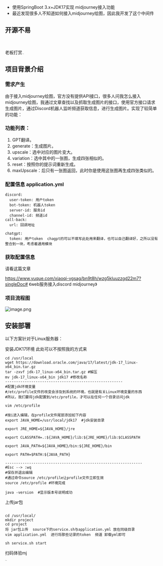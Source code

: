 - 使用SpringBoot 3.x+JDK17实现 midjourney接入功能
- 最近发现很多人不知道如何接入midjourney绘图，因此我开发了这个中间件

## 开源不易



​                

老板打赏<img src="https://gitee.com/qi_jianchun/midjourney-bot-api/raw/master/source/%E8%B5%9E%E8%B5%8F%E7%A0%81.jpg" alt="赞赏码" style="zoom:10%;" />

## 项目背景介绍

### 需求产生

由于接入midjourney绘图，官方没有提供API接口，很多人问我怎么接入midjourney绘图，我通过文章查找以及抓取生成图片的接口，使用官方接口请求生成图片，通过Discord机器人监听频道获取信息，进行生成图片。实现了较简单的功能：

### 功能列表：

1.	GPT翻译。
2.	generate：生成图片。
3.	upscale：选中对应的图片变大。
4.	variation：选中其中的一张图，生成四张相似的。
5.	reset：按照你的提示词重新生成。
6.	 maxUpscale：后只有一张图返回，此时你是使用这张图再生成四张类似的。



### 配置信息 application.yml

```
discord:
  user-token: 用户token
  bot-token: 机器人token
  server-id: 服务id
  channel-id: 频道id
call-back:
  url: 回调地址

chatgpt:
  token: 用户token  chagpt的可以不填写此处用来翻译，也可以自己翻译好，之所以没有整合到一块，考虑着通用模块
```

### 获取配置信息

请看这篇文章

https://www.yuque.com/xiaoqi-vgsag/bn9t8h/wzg5kluuzzgd22m7?singleDoc# 《web服务接入discord midjourney》



### 项目流程图

![image.png](https://gitee.com/qi_jianchun/midjourney-bot-api/raw/master/source/image.png)



## 安装部署

以下方案针对于Linux服务器：

安装JDK17环境 此处可以不按照我的方式来 

```
cd /usr/local
wget https://download.oracle.com/java/17/latest/jdk-17_linux-x64_bin.tar.gz
tar -zxvf jdk-17_linux-x64_bin.tar.gz #解压
mv jdk-17_linux-x64_bin jdk17 #修改名称
------------------------------------------------------
#配置jdk环境变量
#/etc/profile文件的改变会涉及到系统的环境，也就是有关Linux环境变量的东西
#所以，我们要将jdk配置到/etc/profile，才可以在任何一个目录访问jdk

vim /etc/profile

#按i进入编辑，在profile文件尾部添加如下内容
export JAVA_HOME=/usr/local/jdk17  #jdk安装目录
 
export JRE_HOME=${JAVA_HOME}/jre
 
export CLASSPATH=.:${JAVA_HOME}/lib:${JRE_HOME}/lib:$CLASSPATH
 
export JAVA_PATH=${JAVA_HOME}/bin:${JRE_HOME}/bin
 
export PATH=$PATH:${JAVA_PATH}

---------------------------------------------------------------
#Esc --> :wq
#保存并退出编辑
#通过命令source /etc/profile让profile文件立即生效
source /etc/profile #环境完成

java -version  #显示版本号说明成功
```

上传jar包

```

cd /usr/local/
mkdir project
cd project
将 jar包上传  source下的service.sh与application.yml 放在同级目录
vim application.yml  进行将那些记录的token  频道 卸载yml即可

sh service.sh start 
```

扫码体验mj

<img src="https://gitee.com/qi_jianchun/midjourney-bot-api/raw/master/source/%E5%B0%8F%E7%A8%8B%E5%BA%8F%E7%A0%81.jpg" alt="赞赏码" style="zoom:10%;" />